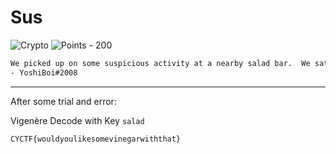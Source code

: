 # Sus

![Crypto](https://img.shields.io/badge/Crypto--e8ff00?style=for-the-badge) ![Points - 200](https://img.shields.io/badge/Points-200-9cf?style=for-the-badge)

```txt
We picked up on some suspicious activity at a nearby salad bar.  We sat down to talk with the manager. He was quite nervous during the interview, but he slid this message to us: ooflgqofllcedopwvtnhyacwllhehdl.  Can you find out what it means?
- YoshiBoi#2008
```

---

After some trial and error:

Vigenère Decode with Key `salad`

`CYCTF{wouldyoulikesomevinegarwiththat}`


